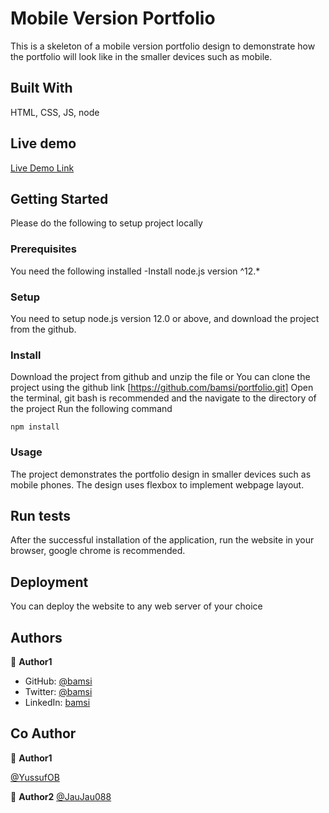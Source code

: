 # Mobile Version Portfolio

This is a skeleton of a mobile version portfolio design to demonstrate how the portfolio will look like in the smaller devices such as mobile.

## Built With

HTML, CSS, JS, node

## Live demo

[Live Demo Link](https://bamsi.github.io/portfolio/)

## Getting Started

Please do the following to setup project locally

### Prerequisites

You need the following installed
-Install node.js version ^12.\*

### Setup

You need to setup node.js version 12.0 or above, and download the project from the github.

### Install

Download the project from github and unzip the file or You can clone the project using the github link [https://github.com/bamsi/portfolio.git]
Open the terminal, git bash is recommended and the navigate to the directory of the project
Run the following command

`npm install`

### Usage

The project demonstrates the portfolio design in smaller devices such as mobile phones. The design uses flexbox to implement webpage layout.

## Run tests

After the successful installation of the application, run the website in your browser, google chrome is recommended.

## Deployment

You can deploy the website to any web server of your choice

## Authors

👤 **Author1**

- GitHub:
  [@bamsi](https://github.com/bamsi)
- Twitter: [@bamsi](https://twitter.com/haji-bamsi-17327728/)
- LinkedIn: [bamsi](https://linkedin.com/in/bamsi)

## Co Author

👤 **Author1**

[@YussufOB](https://github.com/YussufOB)

👤 **Author2**
[@JauJau088](https://github.com/JauJau088)
